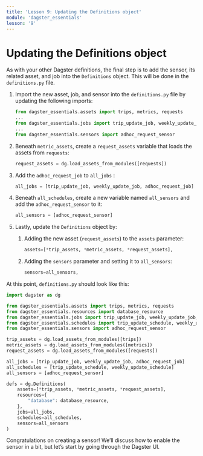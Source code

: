 ```yaml
---
title: 'Lesson 9: Updating the Definitions object'
module: 'dagster_essentials'
lesson: '9'
---
```


# Updating the Definitions object

As with your other Dagster definitions, the final step is to add the sensor, its related asset, and job into the `Definitions` object. This will be done in the `definitions.py` file.

1. Import the new asset, job, and sensor into the `definitions.py` file by updating the following imports:

   ```python
   from dagster_essentials.assets import trips, metrics, requests
   ...
   from dagster_essentials.jobs import trip_update_job, weekly_update_job, adhoc_request_job
   ...
   from dagster_essentials.sensors import adhoc_request_sensor
   ```

2. Beneath `metric_assets`, create a `request_assets` variable that loads the assets from `requests`:

   ```python
   request_assets = dg.load_assets_from_modules([requests])
   ```

3. Add the `adhoc_request_job` to `all_jobs` :

   ```python
   all_jobs = [trip_update_job, weekly_update_job, adhoc_request_job]
   ```

4. Beneath `all_schedules`, create a new variable named `all_sensors` and add the `adhoc_request_sensor` to it:

   ```python
   all_sensors = [adhoc_request_sensor]
   ```

5. Lastly, update the `Definitions` object by:

   1. Adding the new asset (`request_assets`) to the `assets` parameter:

      ```python
      assets=[*trip_assets, *metric_assets, *request_assets],
      ```

   2. Adding the `sensors` parameter and setting it to `all_sensors`:

      ```python
      sensors=all_sensors,
      ```

At this point, `definitions.py` should look like this:

```python
import dagster as dg

from dagster_essentials.assets import trips, metrics, requests
from dagster_essentials.resources import database_resource
from dagster_essentials.jobs import trip_update_job, weekly_update_job, adhoc_request_job
from dagster_essentials.schedules import trip_update_schedule, weekly_update_schedule
from dagster_essentials.sensors import adhoc_request_sensor

trip_assets = dg.load_assets_from_modules([trips])
metric_assets = dg.load_assets_from_modules([metrics])
request_assets = dg.load_assets_from_modules([requests])

all_jobs = [trip_update_job, weekly_update_job, adhoc_request_job]
all_schedules = [trip_update_schedule, weekly_update_schedule]
all_sensors = [adhoc_request_sensor]

defs = dg.Definitions(
    assets=[*trip_assets, *metric_assets, *request_assets],
    resources={
        "database": database_resource,
    },
    jobs=all_jobs,
    schedules=all_schedules,
    sensors=all_sensors
)
```

Congratulations on creating a sensor! We’ll discuss how to enable the sensor in a bit, but let’s start by going through the Dagster UI.
